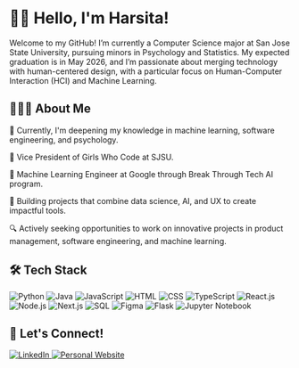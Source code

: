 # 👋🏽 Hello, I'm Harsita!
Welcome to my GitHub! I’m currently a Computer Science major at San Jose State University, pursuing minors in Psychology and Statistics. My expected graduation is in May 2026, and I’m passionate about merging technology with human-centered design, with a particular focus on Human-Computer Interaction (HCI) and Machine Learning.

## 👩🏽‍💻 About Me

🌱 Currently, I'm deepening my knowledge in machine learning, software engineering, and psychology.

👥 Vice President of Girls Who Code at SJSU.

💼 Machine Learning Engineer at Google through Break Through Tech AI program.

🧠 Building projects that combine data science, AI, and UX to create impactful tools.

🔍 Actively seeking opportunities to work on innovative projects in product management, software engineering, and machine learning.

## 🛠 Tech Stack
<div align="text-align: left;">
  <img src="https://img.shields.io/badge/Python-%233776AB?style=for-the-badge&logo=python&logoColor=white" alt="Python">
  <img src="https://img.shields.io/badge/Java-%23007396?style=for-the-badge&logo=java&logoColor=white" alt="Java">
  <img src="https://img.shields.io/badge/JavaScript-%23F7DF1E?style=for-the-badge&logo=javascript&logoColor=black" alt="JavaScript">
  <img src="https://img.shields.io/badge/HTML-%23E34F26?style=for-the-badge&logo=html5&logoColor=white" alt="HTML">
  <img src="https://img.shields.io/badge/CSS-%231572B6?style=for-the-badge&logo=css3&logoColor=white" alt="CSS">
  <img src="https://img.shields.io/badge/TypeScript-%23007ACC?style=for-the-badge&logo=typescript&logoColor=white" alt="TypeScript">
  <img src="https://img.shields.io/badge/React-%2361DAFB?style=for-the-badge&logo=react&logoColor=black" alt="React.js">
  <img src="https://img.shields.io/badge/Node.js-%23339933?style=for-the-badge&logo=nodedotjs&logoColor=white" alt="Node.js">
  <img src="https://img.shields.io/badge/Next.js-%23000000?style=for-the-badge&logo=nextdotjs&logoColor=white" alt="Next.js">
  <img src="https://img.shields.io/badge/SQL-%23448AFF?style=for-the-badge&logo=postgresql&logoColor=white" alt="SQL">
  <img src="https://img.shields.io/badge/Figma-%23F24E1E?style=for-the-badge&logo=figma&logoColor=white" alt="Figma">
  <img src="https://img.shields.io/badge/Flask-%23000000?style=for-the-badge&logo=flask&logoColor=white" alt="Flask">
  <img src="https://img.shields.io/badge/Jupyter-%23F37626?style=for-the-badge&logo=jupyter&logoColor=white" alt="Jupyter Notebook">
</div>

## 📧 Let's Connect!
<div align="text-align: left;">
  <!-- LinkedIn Button -->
  <a href="https://www.linkedin.com/in/harsitak/" target="_blank">
    <img src="https://img.shields.io/badge/LinkedIn-%230077B5?style=for-the-badge&logo=linkedin&logoColor=white" alt="LinkedIn">
  </a>
  
  <!-- Personal Website Button -->
  <a href="https://harsita.netlify.app/" target="_blank">
    <img src="https://img.shields.io/badge/Website-%23000000?style=for-the-badge&logo=google-chrome&logoColor=white" alt="Personal Website">
  </a>
</div>
